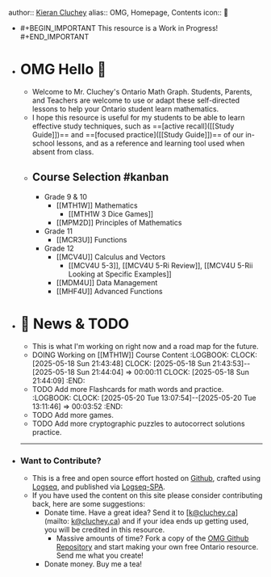 author::  [Kieran Cluchey](https://k.cluchey.ca)
alias:: OMG, Homepage, Contents
icon:: 🍎

- #+BEGIN_IMPORTANT
  This resource is a Work in Progress!
  #+END_IMPORTANT
- # OMG Hello 👋
	- Welcome to Mr. Cluchey's Ontario Math Graph. Students, Parents, and Teachers are welcome to use or adapt these self-directed lessons to help your Ontario student learn mathematics.
	- I hope this resource is useful for my students to be able to learn effective study techniques, such as ==[active recall]([[Study Guide]])== and ==[focused practice]([[Study Guide]])== of our in-school lessons, and as a reference and learning tool used when absent from class.
	- ## Course Selection #kanban
		- Grade 9 & 10
			- [[MTH1W]] Mathematics
				- [[MTH1W 3 Dice Games]]
			- [[MPM2D]] Principles of Mathematics
		- Grade 11
			- [[MCR3U]] Functions
		- Grade 12
			- [[MCV4U]] Calculus and Vectors
				- [[MCV4U 5-3]], [[MCV4U 5-Ri Review]], [[MCV4U 5-Rii Looking at Specific Examples]]
			- [[MDM4U]] Data Management
			- [[MHF4U]] Advanced Functions
- # 📰 News & TODO
	- This is what I'm working on right now and a road map for the future.
	- DOING Working on [[MTH1W]] Course Content
	  :LOGBOOK:
	  CLOCK: [2025-05-18 Sun 21:43:48]
	  CLOCK: [2025-05-18 Sun 21:43:53]--[2025-05-18 Sun 21:44:04] =>  00:00:11
	  CLOCK: [2025-05-18 Sun 21:44:09]
	  :END:
	- TODO Add more Flashcards for math words and practice.
	  :LOGBOOK:
	  CLOCK: [2025-05-20 Tue 13:07:54]--[2025-05-20 Tue 13:11:46] =>  00:03:52
	  :END:
	- TODO Add more games.
	- TODO Add more cryptographic puzzles to autocorrect solutions practice.
	- ---
- ### Want to Contribute?
	- This is a free and open source effort hosted on [Github](https://github.com/kluchey/OMG), crafted using [Logseq](https://logseq.com/), and published via [Logseq-SPA](https://github.com/logseq/publish-spa).
	- If you have used the content on this site please consider contributing back, here are some suggestions:
		- Donate time. Have a great idea? Send it to [k@cluchey.ca](mailto: k@cluchey.ca) and if your idea ends up getting used, you will be credited in this resource.
			- Massive amounts of time? Fork a copy of the [OMG Github Repository](https://github.com/kluchey/OMG) and start making your own free Ontario resource. Send me what you create!
		- Donate money. Buy me a tea!